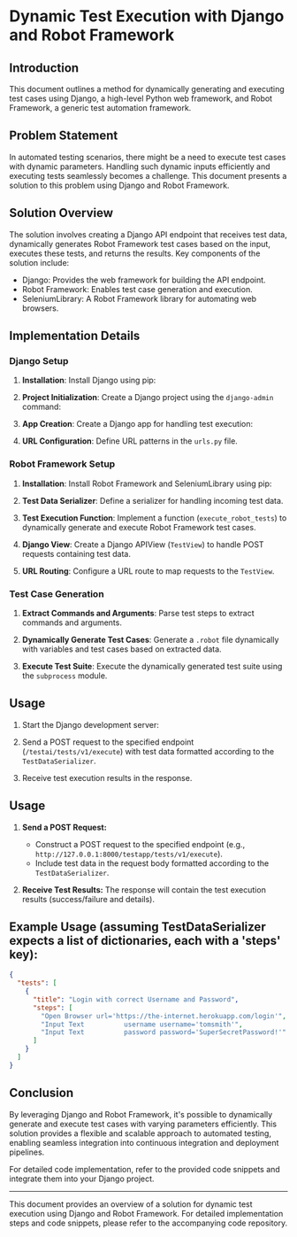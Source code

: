 # Dynamic Test Execution with Django and Robot Framework

## Introduction

This document outlines a method for dynamically generating and executing test cases using Django, a high-level Python web framework, and Robot Framework, a generic test automation framework.

## Problem Statement

In automated testing scenarios, there might be a need to execute test cases with dynamic parameters. Handling such dynamic inputs efficiently and executing tests seamlessly becomes a challenge. This document presents a solution to this problem using Django and Robot Framework.

## Solution Overview

The solution involves creating a Django API endpoint that receives test data, dynamically generates Robot Framework test cases based on the input, executes these tests, and returns the results. Key components of the solution include:

- Django: Provides the web framework for building the API endpoint.
- Robot Framework: Enables test case generation and execution.
- SeleniumLibrary: A Robot Framework library for automating web browsers.

## Implementation Details

### Django Setup

1. **Installation**: Install Django using pip:

2. **Project Initialization**: Create a Django project using the `django-admin` command:

3. **App Creation**: Create a Django app for handling test execution:

4. **URL Configuration**: Define URL patterns in the `urls.py` file.

### Robot Framework Setup

1. **Installation**: Install Robot Framework and SeleniumLibrary using pip:

2. **Test Data Serializer**: Define a serializer for handling incoming test data.

3. **Test Execution Function**: Implement a function (`execute_robot_tests`) to dynamically generate and execute Robot Framework test cases.

4. **Django View**: Create a Django APIView (`TestView`) to handle POST requests containing test data.

5. **URL Routing**: Configure a URL route to map requests to the `TestView`.

### Test Case Generation

1. **Extract Commands and Arguments**: Parse test steps to extract commands and arguments.

2. **Dynamically Generate Test Cases**: Generate a `.robot` file dynamically with variables and test cases based on extracted data.

3. **Execute Test Suite**: Execute the dynamically generated test suite using the `subprocess` module.

## Usage

1. Start the Django development server:

2. Send a POST request to the specified endpoint (`/testai/tests/v1/execute`) with test data formatted according to the `TestDataSerializer`.

3. Receive test execution results in the response.

## Usage

1. **Send a POST Request:**

   - Construct a POST request to the specified endpoint (e.g., `http://127.0.0.1:8000/testapp/tests/v1/execute`).
   - Include test data in the request body formatted according to the `TestDataSerializer`.

2. **Receive Test Results:**
   The response will contain the test execution results (success/failure and details).

## Example Usage (assuming TestDataSerializer expects a list of dictionaries, each with a 'steps' key):

```json
{
  "tests": [
    {
      "title": "Login with correct Username and Password",
      "steps": [
        "Open Browser url='https://the-internet.herokuapp.com/login'",
        "Input Text          username username='tomsmith'",
        "Input Text          password password='SuperSecretPassword!'"
      ]
    }
  ]
}
```

## Conclusion

By leveraging Django and Robot Framework, it's possible to dynamically generate and execute test cases with varying parameters efficiently. This solution provides a flexible and scalable approach to automated testing, enabling seamless integration into continuous integration and deployment pipelines.

For detailed code implementation, refer to the provided code snippets and integrate them into your Django project.

---

This document provides an overview of a solution for dynamic test execution using Django and Robot Framework. For detailed implementation steps and code snippets, please refer to the accompanying code repository.
